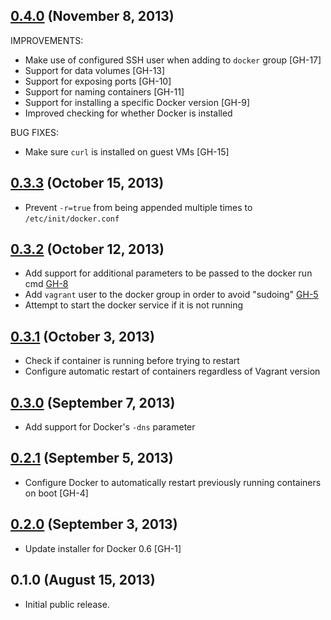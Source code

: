 ## [0.4.0](https://github.com/fgrehm/vocker/compare/v0.3.3...v0.4.0) (November 8, 2013)

IMPROVEMENTS:

  - Make use of configured SSH user when adding to `docker` group [GH-17]
  - Support for data volumes [GH-13]
  - Support for exposing ports [GH-10]
  - Support for naming containers [GH-11]
  - Support for installing a specific Docker version [GH-9]
  - Improved checking for whether Docker is installed

BUG FIXES:

  - Make sure `curl` is installed on guest VMs [GH-15]

## [0.3.3](https://github.com/fgrehm/vocker/compare/v0.3.2...v0.3.3) (October 15, 2013)

  - Prevent `-r=true` from being appended multiple times to `/etc/init/docker.conf`

## [0.3.2](https://github.com/fgrehm/vocker/compare/v0.3.1...v0.3.2) (October 12, 2013)

  - Add support for additional parameters to be passed to the docker run cmd [GH-8](https://github.com/fgrehm/vocker/pull/8)
  - Add `vagrant` user to the docker group in order to avoid "sudoing" [GH-5](https://github.com/fgrehm/vocker/issues/5)
  - Attempt to start the docker service if it is not running

## [0.3.1](https://github.com/fgrehm/vocker/compare/v0.3.0...v0.3.1) (October 3, 2013)

  - Check if container is running before trying to restart
  - Configure automatic restart of containers regardless of Vagrant version

## [0.3.0](https://github.com/fgrehm/vocker/compare/v0.2.1...v0.3.0) (September 7, 2013)

  - Add support for Docker's `-dns` parameter

## [0.2.1](https://github.com/fgrehm/vocker/compare/v0.2.0...v0.2.1) (September 5, 2013)

  - Configure Docker to automatically restart previously running containers on boot [GH-4]

## [0.2.0](https://github.com/fgrehm/vocker/compare/v0.1.0...v0.2.0) (September 3, 2013)

  - Update installer for Docker 0.6 [GH-1]

## 0.1.0 (August 15, 2013)

  - Initial public release.
